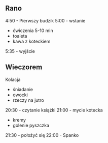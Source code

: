## Rano
4:50 - Pierwszy budzik
5:00 - wstanie
- ćwiczenia 5-10 min
- toaleta
- kawa z koteckiem

5:35 - wyjście 

## Wieczorem
Kolacja
- śniadanie
- owocki
- rzeczy na jutro

20:30 - czytanie książki 
21:00 - mycie kotecka
- kremy
- golenie pyszczka 

21:30 - położyć się 
22:00 - Spanko